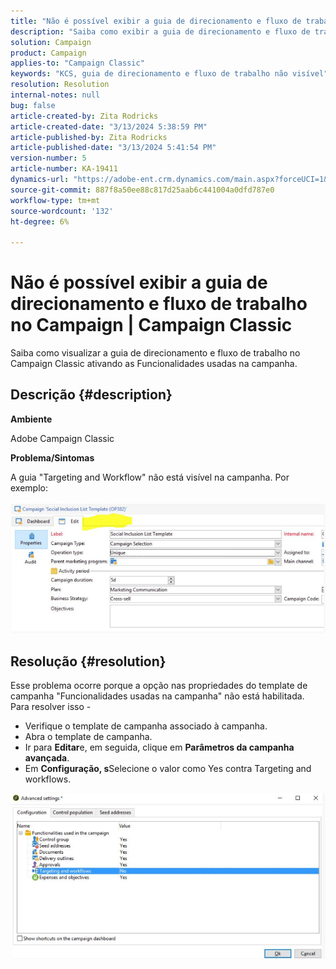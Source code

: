 ```yaml
---
title: "Não é possível exibir a guia de direcionamento e fluxo de trabalho no Campaign | Campaign Classic"
description: "Saiba como exibir a guia de direcionamento e fluxo de trabalho no Campaign Classic"
solution: Campaign
product: Campaign
applies-to: "Campaign Classic"
keywords: "KCS, guia de direcionamento e fluxo de trabalho não visível"
resolution: Resolution
internal-notes: null
bug: false
article-created-by: Zita Rodricks
article-created-date: "3/13/2024 5:38:59 PM"
article-published-by: Zita Rodricks
article-published-date: "3/13/2024 5:41:54 PM"
version-number: 5
article-number: KA-19411
dynamics-url: "https://adobe-ent.crm.dynamics.com/main.aspx?forceUCI=1&pagetype=entityrecord&etn=knowledgearticle&id=4f849390-60e1-ee11-904c-0022480a227c"
source-git-commit: 887f8a50ee88c817d25aab6c441004a0dfd787e0
workflow-type: tm+mt
source-wordcount: '132'
ht-degree: 6%

---
```


# Não é possível exibir a guia de direcionamento e fluxo de trabalho no Campaign | Campaign Classic


Saiba como visualizar a guia de direcionamento e fluxo de trabalho no Campaign Classic ativando as Funcionalidades usadas na campanha.

## Descrição {#description}


<b>Ambiente</b>

Adobe Campaign Classic

<b>Problema/Sintomas</b>

A guia &quot;Targeting and Workflow&quot; não está visível na campanha. Por exemplo:
<br><br>![](assets/___50849390-60e1-ee11-904c-0022480a227c___.png)<br>

## Resolução {#resolution}


Esse problema ocorre porque a opção nas propriedades do template de campanha &quot;Funcionalidades usadas na campanha&quot; não está habilitada. Para resolver isso -

- Verifique o template de campanha associado à campanha.
- Abra o template de campanha.
- Ir para <b>Editar</b>e, em seguida, clique em <b>Parâmetros da campanha avançada</b>.
- Em <b>Configuração, s</b>Selecione o valor como Yes contra Targeting and workflows.


![](assets/f184a935-4ace-ec11-a7b5-00224809c196.png)
